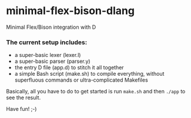 # minimal-flex-bison-dlang
Minimal Flex/Bison integration with D

### The current setup includes:

- a super-basic lexer (lexer.l)
- a super-basic parser (parser.y)
- the entry D file (app.d) to stitch it all together
- a simple Bash script (make.sh) to compile everything, without superfluous commands or ultra-complicated Makefiles

Basically, all you have to do to get started is run `make.sh` and then `./app` to see the result.

Have fun! ;-)

